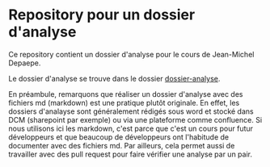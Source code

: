 # Repository pour un dossier d'analyse #

Ce repository contient un dossier d'analyse pour le cours de Jean-Michel Depaepe.

Le dossier d'analyse se trouve dans le dossier [dossier-analyse](./dossier-analyse/).

En préambule, remarquons que réaliser un dossier d'analyse avec des fichiers md (markdown) est une pratique plutôt originale. En effet, les dossiers d'analayse sont généralement rédigés sous word et stocké dans DCM (sharepoint par exemple) ou via une plateforme comme confluence. Si nous utilisons ici les markdown, c'est parce que c'est un cours pour futur développeurs et que beaucoup de développeurs ont l'habitude de documenter avec des fichiers md. Par ailleurs, cela permet aussi de travailler avec des pull request pour faire vérifier une analyse par un pair.